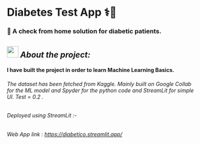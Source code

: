 # Diabetes Test App ⚕️💊

### 🚀  A check from home solution for diabetic patients.
## <img src="https://media.giphy.com/media/ObNTw8Uzwy6KQ/giphy.gif" width="30px">&nbsp;*****About the project:*****


#### I have built the project in order to learn Machine Learning Basics.

###### The dataset has been fetched from Kaggle. Mainly built on Google Collab for the ML model and Spyder for the python code and StreamLit for simple UI. Test = 0.2 . 

###### Deployed using StreamLit :-

###### Web App link : https://diabetico.streamlit.app/
